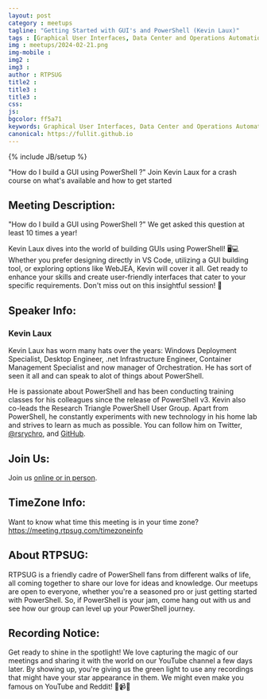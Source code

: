 ```yaml
---
layout: post
category : meetups
tagline: "Getting Started with GUI's and PowerShell (Kevin Laux)"
tags : [Graphical User Interfaces, Data Center and Operations Automation, PowerShell, System Administration, Automation]
img : meetups/2024-02-21.png
img-mobile : 
img2 : 
img3 : 
author : RTPSUG
title2 : 
title3 : 
title3 : 
css: 
js: 
bgcolor: ff5a71
keywords: Graphical User Interfaces, Data Center and Operations Automation, PowerShell, System Administration, Automation
canonical: https://fullit.github.io
---
```

{% include JB/setup %}


"How do I build a GUI using PowerShell ?" Join Kevin Laux for a crash course on what's available and how to get started

<!--more-->

## Meeting Description:

"How do I build a GUI using PowerShell ?" We get asked this question at least 10 times a year!

Kevin Laux dives into the world of building GUIs using PowerShell! 🖥️💻
Whether you prefer designing directly in VS Code, utilizing a GUI building tool, or exploring options like WebJEA, Kevin will cover it all. Get ready to enhance your skills and create user-friendly interfaces that cater to your specific requirements. Don't miss out on this insightful session! 🚀


## Speaker Info:

### Kevin Laux

Kevin Laux has worn many hats over the years: Windows Deployment Specialist, Desktop Engineer, .net Infrastructure Engineer, Container Management Specialist and now manager of Orchestration. He has sort of seen it all and can speak to alot of things about PowerShell.

He is passionate about PowerShell and has been conducting training classes for his colleagues since the release of PowerShell v3. Kevin also co-leads the Research Triangle PowerShell User Group. Apart from PowerShell, he constantly experiments with new technology in his home lab and strives to learn as much as possible. You can follow him on Twitter, [@rsrychro](https://twitter.com/rsrychro), and [GitHub](https://github.com/KevinLaux).


## Join Us:

Join us [online or in person](https://www.meetup.com/research-triangle-powershell-users-group/events/298769133). 

## TimeZone Info:

Want to know what time this meeting is in your time zone?
https://meeting.rtpsug.com/timezoneinfo

## About RTPSUG:

RTPSUG is a friendly cadre of PowerShell fans from different walks of life, all coming together to share our love for ideas and knowledge. Our meetups are open to everyone, whether you're a seasoned pro or just getting started with PowerShell. So, if PowerShell is your jam, come hang out with us and see how our group can level up your PowerShell journey.

## Recording Notice:

Get ready to shine in the spotlight! We love capturing the magic of our meetings and sharing it with the world on our YouTube channel a few days later. By showing up, you're giving us the green light to use any recordings that might have your star appearance in them. We might even make you famous on YouTube and Reddit!
🌟📹😄


